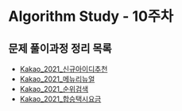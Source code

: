 # Algorithm Study - 10주차

## 문제 풀이과정 정리 목록
- [Kakao_2021_신규아이디추천](https://mulgyeolog.today/Problem%20Solving/kakao_2021_%EC%8B%A0%EA%B7%9C%EC%95%84%EC%9D%B4%EB%94%94%EC%B6%94%EC%B2%9C/)
- [Kakao_2021_메뉴리뉴얼](https://mulgyeolog.today/Problem%20Solving/kakao_2021_%EB%A9%94%EB%89%B4%EB%A6%AC%EB%89%B4%EC%96%BC/)
- [Kakao_2021_순위검색](https://mulgyeolog.today/Problem%20Solving/kakao_2021_%EC%88%9C%EC%9C%84%EA%B2%80%EC%83%89/)
- [Kakao_2021_합승택시요금](https://mulgyeolog.today/Problem%20Solving/kakao_2021_%ED%95%A9%EC%8A%B9%ED%83%9D%EC%8B%9C%EC%9A%94%EA%B8%88/)